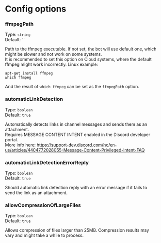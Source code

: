 # Config options

### ffmpegPath

Type: `string`<br>
Default: ``

Path to the ffmpeg executable. If not set, the bot will use default one, which might be slower and not work on some systems.  
It is recommended to set this option on Cloud systems, where the default ffmpeg might work incorrectly. Linux example:   
```
apt-get install ffmpeg
which ffmpeg
```

And the result of `which ffmpeg` can be set as the `ffmpegPath` option.

### automaticLinkDetection

Type: `boolean`<br>
Default: `true`

Automatically detects links in channel messages and sends them as an attachment.  
Requires MESSAGE CONTENT INTENT enabled in the Discord developer portal.  
More info here: https://support-dev.discord.com/hc/en-us/articles/4404772028055-Message-Content-Privileged-Intent-FAQ

### automaticLinkDetectionErrorReply

Type: `boolean`<br>
Default: `true`

Should automatic link detection reply with an error message if it fails to send the link as an attachment.

### allowCompressionOfLargeFiles

Type: `boolean`<br>
Default: `true`

Allows compression of files larger than 25MB. Compression results may vary and might take a while to process.
